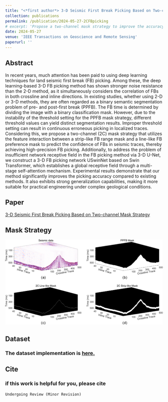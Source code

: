 ```yaml
---
title: "<*first author*> 3-D Seismic First Break Picking Based on Two-channel Mask Strategy"
collection: publications
permalink: /publication/2024-05-27-2CFBpicking
# excerpt: 'Propose a two-channel mask strategy to improve the accuracy and generalization of first break picking'
date: 2024-05-27
venue: 'IEEE Transactions on Geoscience and Remote Sensing'
paperurl: ''
---
```


## Abstract

In recent years, much attention has been paid to using deep learning techniques for land seismic first break (FB) picking. Among these, the deep learning-based 3-D FB picking method has shown stronger noise resistance than the 2-D method, as it simultaneously considers the correlation of FBs in both crossline and inline directions. In existing studies, whether using 2-D or 3-D methods, they are often regarded as a binary semantic segmentation problem of pre- and post-first break (PPFB). The FB time is determined by dividing the image with a binary classification mask. However, due to the instability of the threshold setting for the PPFB mask strategy, different threshold values can yield distinct segmentation results. Improper threshold setting can result in continuous erroneous picking in localized traces. Considering this, we propose a two-channel (2C) mask strategy that utilizes the feature interaction between a strip-like FB range mask and a line-like FB preference mask to predict the confidence of FBs in seismic traces, thereby achieving high-precision FB picking. Additionally, to address the problem of insufficient network receptive field in the FB picking method via 3-D U-Net, we construct a 3-D FB picking network USwinNet based on Swin Transformer, which establishes a global receptive field through a multi-stage self-attention mechanism. Experimental results demonstrate that our method significantly improves the picking accuracy compared to existing methods. It also exhibits strong generalization capabilities, making it more suitable for practical engineering under complex geological conditions.
## Paper

[3-D Seismic First Break Picking Based on Two-channel Mask Strategy]( )

## Mask Strategy
![掩码策略](../images/FB/2CFB.png)

## Dataset

### The dataset implementation is [here.](https://github.com/jiangpeifan/2C-SeismicFBpicking)

## Cite


### if this work is helpful for you, please cite

```
Undergoing Review (Minor Revision)

````

